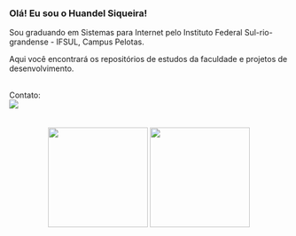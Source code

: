 ### Olá! Eu sou o Huandel Siqueira!
Sou graduando em Sistemas para Internet pelo Instituto Federal Sul-rio-grandense - IFSUL, Campus Pelotas.

Aqui você encontrará os repositórios de estudos da faculdade e projetos de desenvolvimento.

<br>
Contato:
<div>
  <a href="https://www.linkedin.com/in/huandel-siqueira-das-neves-401951263/" target="_blank">
    <img src="https://img.shields.io/badge/LinkedIn-0077B5?style=for-the-badge&logo=linkedin&logoColor=white" target="_blank"/>
  </a>
</div>
<br>
<br>
<div align="center">
  <a href="https://github.com/huandelsiqueira"></a>
  <img height="180em" src="https://github-readme-stats.vercel.app/api?username=huandelsiqueira&show_icons=true&theme=dark"/>
  <img height="180em" src="https://github-readme-stats.vercel.app/api/top-langs/?username=huandelsiqueira&layout=compact&theme=dark"/>
</div>
